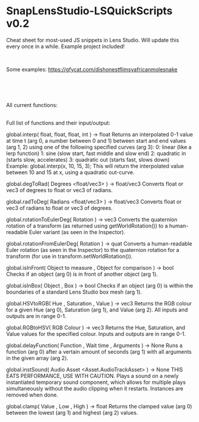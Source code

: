 # SnapLensStudio-LSQuickScripts v0.2
Cheat sheet for most-used JS snippets in Lens Studio. Will update this every once in a while.
Example project included!

<br/>

Some examples: https://gfycat.com/dishonestflimsyafricanmolesnake

<br/>
<br/>
<br/>

All current functions:
<br/>
<br/>

Full list of functions and their input/output:
<br/>

global.interp( float, float, float, int ) -> float
Returns an interpolated 0-1 value at time t (arg 0, a number between 0 and 1) between start and end values (arg 1, 2) using one of the following specified curves (arg 3):
	0: linear (like a lerp function)
	1: sine (slow start, fast middle and slow end)
	2: quadratic in (starts slow, accelerates)
	3: quadratic out (starts fast, slows down)
<br/>
Example: global.interp(x, 10, 15, 3);
This will return the interpolated value between 10 and 15 at x, using a quadratic out-curve.
<br/>

global.degToRad( Degrees <float/vec3> ) -> float/vec3
Converts float or vec3 of degrees to float or vec3 of radians.
<br/>

global.radToDeg( Radians <float/vec3> ) -> float/vec3
Converts float or vec3 of radians to float or vec3 of degrees.
<br/>

global.rotationToEulerDeg( Rotation <quat> ) -> vec3
Converts the quaternion rotation of a transform (as returned using getWorldRotation()) to a human-readable Euler variant (as seen in the Inspector).
<br/>

global.rotationFromEulerDeg( Rotation <vec3> ) -> quat
Converts a human-readable Euler rotation (as seen in the Inspector) to the quaternion rotation for a transform (for use in transform.setWorldRotation()).
<br/>

global.isInFront( Object to measure <SceneObject>, Object for comparison <SceneObject> ) -> bool
Checks if an object (arg 0) is in front of another object (arg 1).
<br/>

global.isInBox( Object <SceneObject>, Box <SceneObject> ) -> bool
Checks if an object (arg 0) is within the boundaries of a standard Lens Studio box mesh (arg 1).
<br/>

global.HSVtoRGB( Hue <float>, Saturation <float>, Value <float> ) -> vec3
Returns the RGB colour for a given Hue (arg 0), Saturation (arg 1), and Value (arg 2). All inputs and outputs are in range 0-1.
<br/>

global.RGBtoHSV( RGB Colour <vec3> ) -> vec3
Returns the Hue, Saturation, and Value values for the specified colour. Inputs and outputs are in range 0-1.
<br/>

global.delayFunction( Function <function>, Wait time <float>, Arguments <array> ) -> None
Runs a function (arg 0) after a vertain amount of seconds (arg 1) with all arguments in the given array (arg 2).
<br/>

global.instSound( Audio Asset <Asset.AudioTrackAsset> ) -> None
THIS EATS PERFORMANCE, USE WITH CAUTION. Plays a sound on a newly instantiated temporary sound component, which allows for multiple plays simultaneously without the audio clipping when it restarts. Instances are removed when done.
<br/>

global.clamp( Value <float>, Low <float>, High <float> ) -> float
Returns the clamped value (arg 0) between the lowest (arg 1) and highest (arg 2) values.